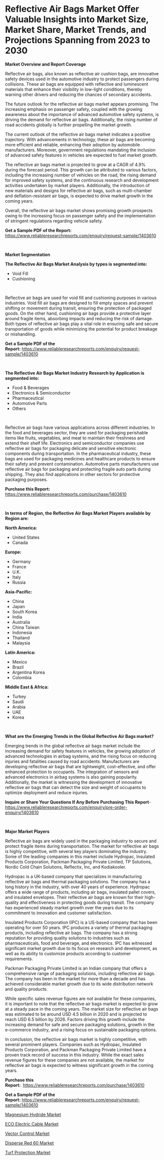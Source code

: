 <p><h1>Reflective Air Bags Market Offer Valuable Insights into Market Size, Market Share, Market Trends, and Projections Spanning from 2023 to 2030</h1></p><p><strong>Market Overview and Report Coverage</strong></p>
<p><p>Reflective air bags, also known as reflective air cushion bags, are innovative safety devices used in the automotive industry to protect passengers during collisions. These air bags are equipped with reflective and luminescent materials that enhance their visibility in low-light conditions, thereby warning other drivers and reducing the chances of secondary accidents.</p><p>The future outlook for the reflective air bags market appears promising. The increasing emphasis on passenger safety, coupled with the growing awareness about the importance of advanced automotive safety systems, is driving the demand for reflective air bags. Additionally, the rising number of road accidents globally is further propelling the market growth.</p><p>The current outlook of the reflective air bags market indicates a positive trajectory. With advancements in technology, these air bags are becoming more efficient and reliable, enhancing their adoption by automobile manufacturers. Moreover, government regulations mandating the inclusion of advanced safety features in vehicles are expected to fuel market growth.</p><p>The reflective air bags market is projected to grow at a CAGR of 4.9% during the forecast period. This growth can be attributed to various factors, including the increasing number of vehicles on the road, the rising demand for improved safety systems, and the continuous research and development activities undertaken by market players. Additionally, the introduction of new materials and designs for reflective air bags, such as multi-chamber and deflation-resistant air bags, is expected to drive market growth in the coming years.</p><p>Overall, the reflective air bags market shows promising growth prospects owing to the increasing focus on passenger safety and the implementation of stringent regulations regarding vehicle safety.</p></p>
<p><strong>Get a Sample PDF of the Report:</strong> <a href="https://www.reliableresearchreports.com/enquiry/request-sample/1403610">https://www.reliableresearchreports.com/enquiry/request-sample/1403610</a></p>
<p>&nbsp;</p>
<p><strong>Market Segmentation</strong></p>
<p><strong>The Reflective Air Bags Market Analysis by types is segmented into:</strong></p>
<p><ul><li>Void Fill</li><li>Cushioning</li></ul></p>
<p>&nbsp;</p>
<p><p>Reflective air bags are used for void fill and cushioning purposes in various industries. Void fill air bags are designed to fill empty spaces and prevent shifting or movement during transit, ensuring the protection of packaged goods. On the other hand, cushioning air bags provide a protective layer around fragile items, absorbing impacts and reducing the risk of damage. Both types of reflective air bags play a vital role in ensuring safe and secure transportation of goods while minimizing the potential for product breakage or mishandling.</p></p>
<p><strong>Get a Sample PDF of the Report:</strong>&nbsp;<a href="https://www.reliableresearchreports.com/enquiry/request-sample/1403610">https://www.reliableresearchreports.com/enquiry/request-sample/1403610</a></p>
<p>&nbsp;</p>
<p><strong>The Reflective Air Bags Market Industry Research by Application is segmented into:</strong></p>
<p><ul><li>Food & Beverages</li><li>Electronics & Semiconductor</li><li>Pharmaceutical</li><li>Automotive Parts</li><li>Others</li></ul></p>
<p>&nbsp;</p>
<p><p>Reflective air bags have various applications across different industries. In the food and beverages sector, they are used for packaging perishable items like fruits, vegetables, and meat to maintain their freshness and extend their shelf life. Electronics and semiconductor companies use reflective air bags for packaging delicate and sensitive electronic components during transportation. In the pharmaceutical industry, these bags are used for packaging medicines and healthcare products to ensure their safety and prevent contamination. Automotive parts manufacturers use reflective air bags for packaging and protecting fragile auto parts during shipping. They also find applications in other sectors for protective packaging purposes.</p></p>
<p><strong>Purchase this Report:</strong>&nbsp; <a href="https://www.reliableresearchreports.com/purchase/1403610">https://www.reliableresearchreports.com/purchase/1403610</a></p>
<p>&nbsp;</p>
<p><strong>In terms of Region, the Reflective Air Bags Market Players available by Region are:</strong></p>
<p>
    <p> <strong> North America: </strong>
        <ul>
            <li>United States</li>
            <li>Canada</li>
        </ul>
        </p> 
    <p> <strong> Europe: </strong>
        <ul>
            <li>Germany</li>
            <li>France</li>
            <li>U.K.</li>
            <li>Italy</li>
            <li>Russia</li>
        </ul>
        </p> 
    <p> <strong> Asia-Pacific: </strong>
        <ul>
            <li>China</li>
            <li>Japan</li>
            <li>South Korea</li>
            <li>India</li>
            <li>Australia</li>
            <li>China Taiwan</li>
            <li>Indonesia</li>
            <li>Thailand</li>
            <li>Malaysia</li>
        </ul>
        </p> 
    <p> <strong> Latin America: </strong>
        <ul>
            <li>Mexico</li>
            <li>Brazil</li>
            <li>Argentina Korea</li>
            <li>Colombia</li>
        </ul>
        </p> 
    <p> <strong> Middle East & Africa: </strong>
        <ul>
            <li>Turkey</li>
            <li>Saudi</li>
            <li>Arabia</li>
            <li>UAE</li>
            <li>Korea</li>
        </ul>
    </p>
    </p>
<p>&nbsp;</p>
<p><strong>What are the Emerging Trends in the Global Reflective Air Bags market?</strong></p>
<p><p>Emerging trends in the global reflective air bags market include the increasing demand for safety features in vehicles, the growing adoption of advanced technologies in airbag systems, and the rising focus on reducing injuries and fatalities caused by road accidents. Manufacturers are developing reflective air bags that are lightweight, cost-effective, and offer enhanced protection to occupants. The integration of sensors and advanced electronics in airbag systems is also gaining popularity. Additionally, the market is witnessing the development of innovative reflective air bags that can detect the size and weight of occupants to optimize deployment and reduce injuries.</p></p>
<p><strong>Inquire or Share Your Questions If Any Before Purchasing This Report</strong>- <a href="https://www.reliableresearchreports.com/enquiry/pre-order-enquiry/1403610">https://www.reliableresearchreports.com/enquiry/pre-order-enquiry/1403610</a></p>
<p>&nbsp;</p>
<p><strong>Major Market Players</strong></p>
<p><p>Reflective air bags are widely used in the packaging industry to secure and protect fragile items during transportation. The market for reflective air bags is highly competitive, with several key players dominating the industry. Some of the leading companies in this market include Hydropac, Insulated Products Corporation, Packman Packaging Private Limited, TP Solutions, Nordic Cold Chain Solutions, Reflectix, Inc, and Kodiakooler.</p><p>Hydropac is a UK-based company that specializes in manufacturing reflective air bags and thermal packaging solutions. The company has a long history in the industry, with over 40 years of experience. Hydropac offers a wide range of products, including air bags, insulated pallet covers, and insulated envelopes. Their reflective air bags are known for their high-quality and effectiveness in protecting goods during transit. The company has experienced steady market growth over the years due to its commitment to innovation and customer satisfaction.</p><p>Insulated Products Corporation (IPC) is a US-based company that has been operating for over 50 years. IPC produces a variety of thermal packaging products, including reflective air bags. The company has a strong reputation for providing quality solutions to industries such as pharmaceuticals, food and beverage, and electronics. IPC has witnessed significant market growth due to its focus on research and development, as well as its ability to customize products according to customer requirements.</p><p>Packman Packaging Private Limited is an Indian company that offers a comprehensive range of packaging solutions, including reflective air bags. The company has been in the market for more than a decade and has achieved considerable market growth due to its wide distribution network and quality products.</p><p>While specific sales revenue figures are not available for these companies, it is important to note that the reflective air bags market is expected to grow at a steady pace in the coming years. The market size for reflective air bags was estimated to be around USD 4.5 billion in 2020 and is projected to reach USD 6.5 billion by 2026. Factors driving this growth include the increasing demand for safe and secure packaging solutions, growth in the e-commerce industry, and a rising focus on sustainable packaging options.</p><p>In conclusion, the reflective air bags market is highly competitive, with several prominent players. Companies such as Hydropac, Insulated Products Corporation, and Packman Packaging Private Limited have a proven track record of success in this industry. While the exact sales revenue figures for these companies are not available, the market for reflective air bags is expected to witness significant growth in the coming years.</p></p>
<p><strong>Purchase this Report:</strong>&nbsp;&nbsp;<a href="https://www.reliableresearchreports.com/purchase/1403610">https://www.reliableresearchreports.com/purchase/1403610</a></p>
<p></p>
<p><strong>Get a Sample PDF of the Report:</strong>&nbsp;<a href="https://www.reliableresearchreports.com/enquiry/request-sample/1403610">https://www.reliableresearchreports.com/enquiry/request-sample/1403610</a></p>
<p><p><a href="https://www.linkedin.com/pulse/magnesium-hydride-market-share-amp-new-trends-analysis-drsie/">Magnesium Hydride Market</a></p><p><a href="https://github.com/WillieWoodard/Market-Research-Report-List-1/blob/main/eco-electric-cable-market.md">ECO Electric Cable Market</a></p><p><a href="https://medium.com/@snehareportprime/vector-control-market-size-reveals-the-best-marketing-channels-in-global-industry-c6bb829b950e">Vector Control Market</a></p><p><a href="https://www.linkedin.com/pulse/disperse-red-60-market-challenges-opportunities-growth-drivers-2i8ne/">Disperse Red 60 Market</a></p><p><a href="https://medium.com/@rahulv.reportprime/turf-protection-market-research-report-its-history-and-forecast-2023-to-2030-11ca40475c28">Turf Protection Market</a></p></p>